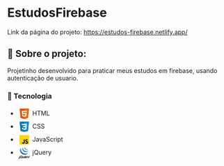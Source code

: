 # EstudosFirebase
Link da página do projeto: https://estudos-firebase.netlify.app/
## :brain: Sobre o projeto:
Projetinho desenvolvido para praticar meus estudos em firebase, usando autenticação de usuario.

### 🚀 Tecnologia

- <img src="https://github.com/Rhuan-Gonzaga/JogaDaVelha/blob/main/logo/html.png" width="30px" align="center"> HTML
- <img src="https://github.com/Rhuan-Gonzaga/JogaDaVelha/blob/main/logo/css.png" width="30px" align="center"> CSS
- <img src="https://github.com/Rhuan-Gonzaga/JogaDaVelha/blob/main/logo/javascript.png" width="30px" align="center"> JavaScript
- <img src="https://github.com/Rhuan-Gonzaga/JogaDaVelha/blob/main/logo/jq.png" width="30px" align="center"> jQuery
